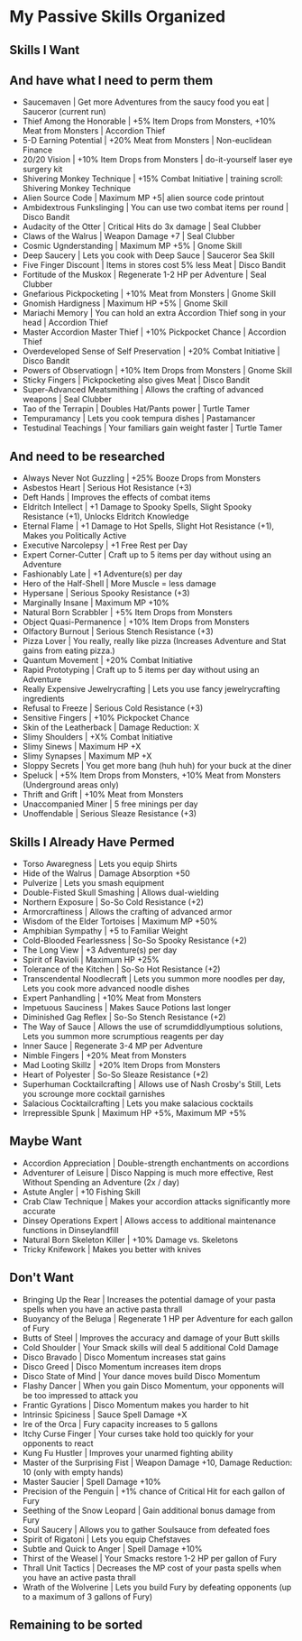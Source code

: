 # My Passive Skills Organized

## Skills I Want

## And have what I need to perm them 
* Saucemaven | Get more Adventures from the saucy food you eat | Sauceror (current run)
* Thief Among the Honorable | +5% Item Drops from Monsters, +10% Meat from Monsters | Accordion Thief
* 5-D Earning Potential | +20% Meat from Monsters | Non-euclidean Finance
* 20/20 Vision | +10% Item Drops from Monsters | do-it-yourself laser eye surgery kit
* Shivering Monkey Technique | +15% Combat Initiative | training scroll: Shivering Monkey Technique
* Alien Source Code | Maximum MP +5| alien source code printout
* Ambidextrous Funkslinging | You can use two combat items per round | Disco Bandit
* Audacity of the Otter | Critical Hits do 3x damage | Seal Clubber
* Claws of the Walrus | Weapon Damage +7 | Seal Clubber
* Cosmic Ugnderstanding | Maximum MP +5% | Gnome Skill
* Deep Saucery | Lets you cook with Deep Sauce | Sauceror Sea Skill
* Five Finger Discount | Items in stores cost 5% less Meat | Disco Bandit
* Fortitude of the Muskox | Regenerate 1-2 HP per Adventure | Seal Clubber
* Gnefarious Pickpocketing | +10% Meat from Monsters | Gnome Skill
* Gnomish Hardigness | Maximum HP +5% | Gnome Skill
* Mariachi Memory | You can hold an extra Accordion Thief song in your head | Accordion Thief
* Master Accordion Master Thief | +10% Pickpocket Chance | Accordion Thief
* Overdeveloped Sense of Self Preservation | +20% Combat Initiative | Disco Bandit
* Powers of Observatiogn | +10% Item Drops from Monsters | Gnome Skill
* Sticky Fingers | Pickpocketing also gives Meat | Disco Bandit
* Super-Advanced Meatsmithing | Allows the crafting of advanced weapons | Seal Clubber
* Tao of the Terrapin | Doubles Hat/Pants power | Turtle Tamer
* Tempuramancy | Lets you cook tempura dishes | Pastamancer
* Testudinal Teachings | Your familiars gain weight faster | Turtle Tamer



## And need to be researched
* Always Never Not Guzzling | +25% Booze Drops from Monsters
* Asbestos Heart | Serious Hot Resistance (+3)
* Deft Hands | Improves the effects of combat items
* Eldritch Intellect | +1 Damage to Spooky Spells, Slight Spooky Resistance (+1), Unlocks Eldritch Knowledge
* Eternal Flame | +1 Damage to Hot Spells, Slight Hot Resistance (+1), Makes you Politically Active
* Executive Narcolepsy | +1 Free Rest per Day
* Expert Corner-Cutter | Craft up to 5 items per day without using an Adventure
* Fashionably Late | +1 Adventure(s) per day
* Hero of the Half-Shell | More Muscle = less damage
* Hypersane | Serious Spooky Resistance (+3)
* Marginally Insane | Maximum MP +10%
* Natural Born Scrabbler | +5% Item Drops from Monsters
* Object Quasi-Permanence | +10% Item Drops from Monsters
* Olfactory Burnout | Serious Stench Resistance (+3)
* Pizza Lover | You really, really like pizza (Increases Adventure and Stat gains from eating pizza.)
* Quantum Movement | +20% Combat Initiative
* Rapid Prototyping | Craft up to 5 items per day without using an Adventure
* Really Expensive Jewelrycrafting | Lets you use fancy jewelrycrafting ingredients
* Refusal to Freeze | Serious Cold Resistance (+3)
* Sensitive Fingers | +10% Pickpocket Chance
* Skin of the Leatherback | Damage Reduction: X
* Slimy Shoulders | +X% Combat Initiative
* Slimy Sinews | Maximum HP +X
* Slimy Synapses | Maximum MP +X
* Sloppy Secrets | You get more bang (huh huh) for your buck at the diner
* Speluck | +5% Item Drops from Monsters, +10% Meat from Monsters (Underground areas only)
* Thrift and Grift | +10% Meat from Monsters
* Unaccompanied Miner | 5 free minings per day
* Unoffendable | Serious Sleaze Resistance (+3)

## Skills I Already Have Permed
* Torso Awaregness | Lets you equip Shirts
* Hide of the Walrus | Damage Absorption +50
* Pulverize | Lets you smash equipment
* Double-Fisted Skull Smashing | Allows dual-wielding
* Northern Exposure | So-So Cold Resistance (+2)
* Armorcraftiness | Allows the crafting of advanced armor
* Wisdom of the Elder Tortoises | Maximum MP +50%
* Amphibian Sympathy | +5 to Familiar Weight
* Cold-Blooded Fearlessness | So-So Spooky Resistance (+2)
* The Long View | +3 Adventure(s) per day
* Spirit of Ravioli | Maximum HP +25%
* Tolerance of the Kitchen | So-So Hot Resistance (+2)
* Transcendental Noodlecraft | Lets you summon more noodles per day, Lets you cook more advanced noodle dishes
* Expert Panhandling | +10% Meat from Monsters
* Impetuous Sauciness | Makes Sauce Potions last longer
* Diminished Gag Reflex | So-So Stench Resistance (+2)
* The Way of Sauce | Allows the use of scrumdiddlyumptious solutions, Lets you summon more scrumptious reagents per day
* Inner Sauce | Regenerate 3-4 MP per Adventure
* Nimble Fingers | +20% Meat from Monsters
* Mad Looting Skillz | +20% Item Drops from Monsters
* Heart of Polyester | So-So Sleaze Resistance (+2)
* Superhuman Cocktailcrafting | Allows use of Nash Crosby's Still, Lets you scrounge more cocktail garnishes
* Salacious Cocktailcrafting | Lets you make salacious cocktails
* Irrepressible Spunk | Maximum HP +5%, Maximum MP +5%

## Maybe Want
* Accordion Appreciation | Double-strength enchantments on accordions
* Adventurer of Leisure | Disco Napping is much more effective, Rest Without Spending an Adventure (2x / day)
* Astute Angler | +10 Fishing Skill
* Crab Claw Technique | Makes your accordion attacks significantly more accurate
* Dinsey Operations Expert | Allows access to additional maintenance functions in Dinseylandfill
* Natural Born Skeleton Killer | +10% Damage vs. Skeletons
* Tricky Knifework | Makes you better with knives

## Don't Want
* Bringing Up the Rear | Increases the potential damage of your pasta spells when you have an active pasta thrall
* Buoyancy of the Beluga | Regenerate 1 HP per Adventure for each gallon of Fury
* Butts of Steel | Improves the accuracy and damage of your Butt skills
* Cold Shoulder | Your Smack skills will deal 5 additional Cold Damage
* Disco Bravado | Disco Momentum increases stat gains
* Disco Greed | Disco Momentum increases item drops
* Disco State of Mind | Your dance moves build Disco Momentum
* Flashy Dancer | When you gain Disco Momentum, your opponents will be too impressed to attack you
* Frantic Gyrations | Disco Momentum makes you harder to hit
* Intrinsic Spiciness | Sauce Spell Damage +X
* Ire of the Orca | Fury capacity increases to 5 gallons
* Itchy Curse Finger | Your curses take hold too quickly for your opponents to react
* Kung Fu Hustler | Improves your unarmed fighting ability
* Master of the Surprising Fist | Weapon Damage +10, Damage Reduction: 10 (only with empty hands)
* Master Saucier | Spell Damage +10%
* Precision of the Penguin | +1% chance of Critical Hit for each gallon of Fury
* Seething of the Snow Leopard | Gain additional bonus damage from Fury
* Soul Saucery | Allows you to gather Soulsauce from defeated foes
* Spirit of Rigatoni | Lets you equip Chefstaves
* Subtle and Quick to Anger | Spell Damage +10%
* Thirst of the Weasel | Your Smacks restore 1-2 HP per gallon of Fury
* Thrall Unit Tactics | Decreases the MP cost of your pasta spells when you have an active pasta thrall
* Wrath of the Wolverine | Lets you build Fury by defeating opponents (up to a maximum of 3 gallons of Fury)

## Remaining to be sorted
